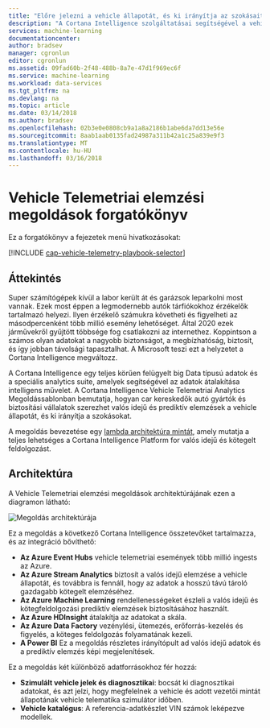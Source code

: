 ```yaml
---
title: "Előre jelezni a vehicle állapotát, és ki irányítja az szokásait - Azure |} Microsoft Docs"
description: "A Cortana Intelligence szolgáltatásai segítségével a vehicle állapotát, és ki irányítja a valós idejű és prediktív dcu szokásokat."
services: machine-learning
documentationcenter: 
author: bradsev
manager: cgronlun
editor: cgronlun
ms.assetid: 09fad60b-2f48-488b-8a7e-47d1f969ec6f
ms.service: machine-learning
ms.workload: data-services
ms.tgt_pltfrm: na
ms.devlang: na
ms.topic: article
ms.date: 03/14/2018
ms.author: bradsev
ms.openlocfilehash: 02b3e0e0808cb9a1a8a2186b1abe6da7dd13e56e
ms.sourcegitcommit: 8aab1aab0135fad24987a311b42a1c25a839e9f3
ms.translationtype: MT
ms.contentlocale: hu-HU
ms.lasthandoff: 03/16/2018
---
```

# <a name="vehicle-telemetry-analytics-solution-playbook"></a>Vehicle Telemetriai elemzési megoldások forgatókönyv
Ez a forgatókönyv a fejezetek menü hivatkozásokat: 

[!INCLUDE [cap-vehicle-telemetry-playbook-selector](../../../includes/cap-vehicle-telemetry-playbook-selector.md)]

## <a name="overview"></a>Áttekintés
Super számítógépek kívül a labor került át és garázsok leparkolni most vannak. Ezek most éppen a legmodernebb autók tárfiókokhoz érzékelők tartalmazó helyezi. Ilyen érzékelő számukra követheti és figyelheti az másodpercenként több millió esemény lehetőséget. Által 2020 ezek járművekről gyűjtött többsége fog csatlakozni az internethez. Koppintson a számos olyan adatokat a nagyobb biztonságot, a megbízhatóság, biztosít, és így jobban távolsági tapasztalhat. A Microsoft teszi ezt a helyzetet a Cortana Intelligence megváltozz.

A Cortana Intelligence egy teljes körűen felügyelt big Data típusú adatok és a speciális analytics suite, amelyek segítségével az adatok átalakítása intelligens művelet. A Cortana Intelligence Vehicle Telemetriai Analytics Megoldássablonban bemutatja, hogyan car kereskedők autó gyártók és biztosítási vállalatok szerezhet valós idejű és prediktív elemzések a vehicle állapotát, és ki irányítja a szokásokat.

A megoldás bevezetése egy [lambda architektúra mintát](https://en.wikipedia.org/wiki/Lambda_architecture), amely mutatja a teljes lehetséges a Cortana Intelligence Platform for valós idejű és kötegelt feldolgozást.

## <a name="architecture"></a>Architektúra
A Vehicle Telemetriai elemzési megoldások architektúrájának ezen a diagramon látható:

![Megoldás architektúrája](./media/cortana-analytics-playbook-vehicle-telemetry/fig1-vehicle-telemetry-annalytics-solution-architecture.png)


Ez a megoldás a következő Cortana Intelligence összetevőket tartalmazza, és az integráció bővíthető:

* **Az Azure Event Hubs** vehicle telemetriai események több millió ingests az Azure.
* **Az Azure Stream Analytics** biztosít a valós idejű elemzése a vehicle állapotát, és továbbra is fennáll, hogy az adatok a hosszú távú tároló gazdagabb kötegelt elemzéséhez.
* **Az Azure Machine Learning** rendellenességeket észleli a valós idejű és kötegfeldolgozási prediktív elemzések biztosításához használt.
* **Az Azure HDInsight** átalakítja az adatokat a skála.
* **Az Azure Data Factory** vezénylési, ütemezés, erőforrás-kezelés és figyelés, a köteges feldolgozás folyamatának kezeli.
* **A Power BI** Ez a megoldás részletes irányítópult ad valós idejű adatok és a prediktív elemzés képi megjelenítések.

Ez a megoldás két különböző adatforrásokhoz fér hozzá: 

* **Szimulált vehicle jelek és diagnosztikai**: bocsát ki diagnosztikai adatokat, és azt jelzi, hogy megfelelnek a vehicle és adott vezetői mintát állapotának vehicle telematika szimulátor időben. 
* **Vehicle katalógus**: A referencia-adatkészlet VIN számok leképezve modellek.

